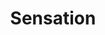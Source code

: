 ---
mission_id: sensation
editorsChoice:
title: "Sensation"
authors: 
    - "Peter Klassen"
date:
filename: ""
description: ""
heroImage: "./sensation.png"
levelReplaced:	SECBASE
difficulty: no
bm:	no
fme: no
wax: no
three_do: yes
voc: no
gmd: no
vue: no
lfd: no
base: "New level from scratch" 
editors: "DFUSE, WDFUSE 1.5"

---